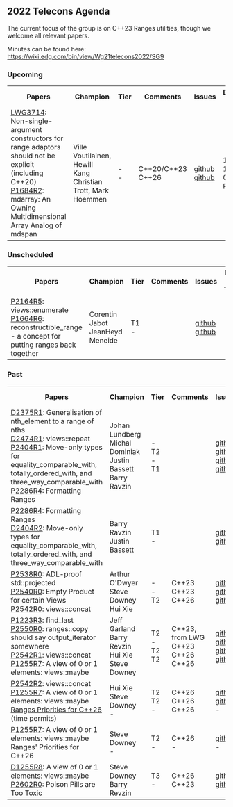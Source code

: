 ## 2022 Telecons Agenda

The current focus of the group is on C++23 Ranges utilities, though we welcome all relevant papers.

Minutes can be found here: https://wiki.edg.com/bin/view/Wg21telecons2022/SG9

### Upcoming

<table>
<tr>
<th>Papers
<th>Champion
<th>Tier
<th>Comments 
<th>Issues
<th>Date & Time

<tr>
<td><a href="https://cplusplus.github.io/LWG/issue3714">LWG3714</a>: Non-single-argument constructors for range adaptors should not be explicit (including C++20)
  <br/><a href="https://wg21.link/P1684">P1684R2</a>: mdarray: An Owning Multidimensional Array Analog of mdspan
<td>Ville Voutilainen, Hewill Kang
  <br/>Christian Trott, Mark Hoemmen
<td>-
  <br/>-
<td>C++20/C++23
  <br/>C++26
<td><a href="http://wg21.link/LWG3714/github">github</a>
  <br/><a href="http://wg21.link/p1684/github">github</a>
<td>10-10<br/> 09:30 <br/>Pacific

</table>
  
### Unscheduled
  
<table>
<tr>
<th>Papers
<th>Champion
<th>Tier
<th>Comments 
<th>Issues
<th>Date & Time

<tr>
<td><a href="https://wg21.link/P2164">P2164R5</a>: views::enumerate
<br/><a href="https://isocpp.org/files/papers/P1664R6.html">P1664R6</a>: reconstructible_range - a concept for putting ranges back together
<td>Corentin Jabot
<br/>JeanHeyd Meneide
<td>T1
<br/>-
<td>
<br/>
<td><a href="http://wg21.link/p2164/github">github</a>
<br/><a href="http://wg21.link/P1664/github">github</a>
<td>

<!---  
Deffered by LEWG
<br/><a href="https://cplusplus.github.io/LWG/issue3534">LWG3534</a>: ranges::set_intersection and ranges::set_difference algorithm requirements are too strict
<br/><a href="http://wg21.link/LWG3534/github">github</a>
-->

</table>

### Past

<table>
<tr>
<th>Papers
<th>Champion
<th>Tier
<th>Comments 
<th>Issues
<th>Date & Time

<tr>
<td><a href="https://isocpp.org/files/papers/D2375R1.pdf">D2375R1</a>: Generalisation of nth_element to a range of nths
<br/><a href="https://isocpp.org/files/papers/D2474R1.html">D2474R1</a>: views::repeat
<br/><a href="https://wg21.link/P2404r1">P2404R1</a>: Move-only types for equality_comparable_with, totally_ordered_with, and three_way_comparable_with
<br/><a href="https://isocpp.org/files/papers/P2286R4.html">P2286R4</a>: Formatting Ranges
<td>Johan Lundberg
<br/>Michal Dominiak
<br/>Justin Bassett
<br/>Barry Ravzin
<br/>
<td>-
<br/>T2
<br/>-
<br/>T1
<td>
<td><a href="http://wg21.link/P2375/github">github</a>
<br/><a href="http://wg21.link/P2474/github">github</a>
<br/><a href="http://wg21.link/P2404/github">github</a>
<br/><a href="http://wg21.link/P2286/github">github</a>
<td>01-03<br/> 09:30 Pacific

<tr>
<td><a href="https://isocpp.org/files/papers/P2286R4.html">P2286R4</a>: Formatting Ranges
<br/><a href="https://isocpp.org/files/papers/D2404R2.pdf">D2404R2</a>: Move-only types for equality_comparable_with, totally_ordered_with, and three_way_comparable_with
<td>Barry Ravzin
<br/>Justin Bassett
<td>T1
<br/>-
<td>
<td><a href="http://wg21.link/P2286/github">github</a>
<br/><a href="http://wg21.link/P2404/github">github</a>
<td>01-10<br/> 09:30 Pacific
 
<tr>
<td><a href="http://www.open-std.org/jtc1/sc22/wg21/docs/papers/2022/p2538r0.html">P2538R0</a>: ADL-proof std::projected
<br/><a href="http://www.open-std.org/jtc1/sc22/wg21/docs/papers/2022/p2540r0.html">P2540R0</a>: Empty Product for certain Views
<br/><a href="http://www.open-std.org/jtc1/sc22/wg21/docs/papers/2022/p2542r0.html">P2542R0</a>: views::concat
<td>Arthur O'Dwyer
<br/>Steve Downey
<br/>Hui Xie
<td>-
<br/>-
<br/>T2
<td>C++23
<br/>C++23
<br/>C++26
<td><a href="http://wg21.link/p2538/github">github</a>
<br/><a href="http://wg21.link/p2540/github">github</a>
<br/><a href="http://wg21.link/p2542/github">github</a>
<td>03-14<br/> 09:30 Pacific

<tr>
<td><a href="https://wg21.link/p1223r3">P1223R3</a>: find_last
<br/><a href="https://wg21.link/p2550r0">P2550R0</a>: ranges::copy should say output_iterator somewhere
<br/><a href="https://isocpp.org/files/papers/P2542R1.html">P2542R1</a>: views::concat
<br/><a href="https://isocpp.org/files/papers/D1255R7.html">P1255R7</a>: A view of 0 or 1 elements: views::maybe
<td>Jeff Garland
<br/>Barry Revzin
<br/>Hui Xie
<br/>Steve Downey
<td>T2
<br/>-
<br/>T2
<br/>T2
<td>C++23, from LWG
<br/>C++23
<br/>C++26
<br/>C++26
<td><a href="https://github.com/cplusplus/papers/issues/149">github</a>
<br/><a href="http://wg21.link/p2550/github">github</a>
<br/><a href="http://wg21.link/p2542/github">github</a>
<br/><a href="http://wg21.link/P1255/github">github</a>
<td>04-11<br/> 09:30 Pacific

 
<tr>
<td><a href="https://isocpp.org/files/papers/P2542R2.html">P2542R2</a>: views::concat
<br/><a href="https://isocpp.org/files/papers/P1255R7.html">P1255R7</a>: A view of 0 or 1 elements: views::maybe
<br/><a href="https://wiki.edg.com/bin/view/Wg21telecons2022/Ranges#SG9-2022-05-09">Ranges Priorities for C++26</a> (time permits)
<td>Hui Xie
<br/>Steve Downey
<br/>-
<td>T2
<br/>T2
<br/>-
<td>C++26
<br/>C++26
<br/>C++26
<td><a href="http://wg21.link/p2542/github">github</a>
<br/><a href="http://wg21.link/P1255/github">github</a>
<br/>-
<td>05-09<br/> 09:30 <br/>Pacific
  
<tr>
<td><a href="https://isocpp.org/files/papers/P1255R7.html">P1255R7</a>: A view of 0 or 1 elements: views::maybe
<br/>Ranges' Priorities for C++26
<td>Steve Downey
<br/>-
<td>T2
<br/>-
<td>C++26
<br/>-
<td><a href="http://wg21.link/P1255/github">github</a>
<br/>-
<td>06-13<br/> 09:30 <br/>Pacific
  
<tr>
<td><a href="https://isocpp.org/files/papers/D1255R8.pdf">D1255R8</a>: A view of 0 or 1 elements: views::maybe
<br/><a href="https://isocpp.org/files/papers/P2602R0.html">P2602R0</a>: Poison Pills are Too Toxic
<td>Steve Downey
<br/>Barry Revzin
<td>T3
<br/>-
<td>C++26
<br/>C++23
<td><a href="http://wg21.link/P1255/github">github</a>
<br/><a href="http://wg21.link/P2602/github">github</a>
<td>07-11<br/> 09:30 <br/>Pacific

</table>
